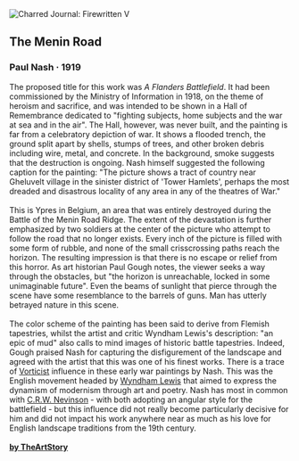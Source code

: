 <div class="artwork-of-the-day">
  <div class="container">
    <div class="img-wrapper">
      <img
        src="https://uploads3.wikiart.org/00236/images/paul-nash/large-000000-1.jpg!Large.jpg"
        alt="Charred Journal: Firewritten V" />
    </div>
    <div class="artwork-detail">
      <div class="artwork-origin"> 
        <h2 class="artwork-name">The Menin Road</h2>
        <h3 class="artist">
          Paul Nash
                    ·  1919
        </h3>
      </div>
      <p class="description">
        <span class="artwork-description-text ng-binding" ng-bind-html="viewModel.ArtworkOfTheDay.Description | unsafe">The proposed title for this work was <i>A Flanders Battlefield</i>. It had been commissioned by the Ministry of Information in 1918, on the theme of heroism and sacrifice, and was intended to be shown in a Hall of Remembrance dedicated to "fighting subjects, home subjects and the war at sea and in the air". The Hall, however, was never built, and the painting is far from a celebratory depiction of war. It shows a flooded trench, the ground split apart by shells, stumps of trees, and other broken debris including wire, metal, and concrete. In the background, smoke suggests that the destruction is ongoing. Nash himself suggested the following caption for the painting: "The picture shows a tract of  country near Gheluvelt village in the sinister district of 'Tower Hamlets', perhaps the most dreaded and disastrous locality of any area in any of the theatres of War."<br><br>This is Ypres in Belgium, an area that was entirely destroyed during the Battle of the Menin Road Ridge. The extent of the devastation is further emphasized by two soldiers at the center of the picture who attempt to follow the road that no longer exists. Every inch of the picture is filled with some form of rubble, and none of the small crisscrossing paths reach the horizon. The resulting impression is that there is no escape or relief from this horror. As art historian Paul Gough notes, the viewer seeks a way through the obstacles, but "the horizon is unreachable, locked in some unimaginable future". Even the beams of sunlight that pierce through the scene have some resemblance to the barrels of guns. Man has utterly betrayed nature in this scene.<br><br>The color scheme of the painting has been said to derive from Flemish tapestries, whilst the artist and critic Wyndham Lewis's description: "an epic of mud" also calls to mind images of historic battle tapestries. Indeed, Gough praised Nash for capturing the disfigurement of the landscape and agreed with the artist that this was one of his finest works. There is a trace of <a target="_blank" href="https://www.wikiart.org/en/artists-by-art-movement/vorticism">Vorticist</a> influence in these early war paintings by Nash. This was the English movement headed by <a target="_blank" href="https://www.wikiart.org/en/wyndham-lewis">Wyndham Lewis</a> that aimed to express the dynamism of modernism through art and poetry. Nash has most in common with <a target="_blank" href="https://www.wikiart.org/en/c-r-w-nevinson">C.R.W. Nevinson</a> - with both adopting an angular style for the battlefield - but this influence did not really become particularly decisive for him and did not impact his work anywhere near as much as his love for English landscape traditions from the 19th century.<br><br><a target="_blank" href="https://www.theartstory.org/artist/nash-paul/artworks/"><b>by TheArtStory</b></a></span>
                        <div class="text-shadow-container" ng-show="showShadow" style=""></div>
      </p>
    </div>
  </div>

</div>
